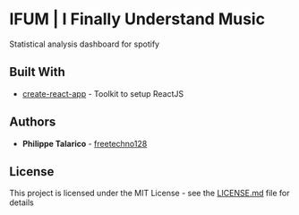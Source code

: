 # IFUM | I Finally Understand Music

Statistical analysis dashboard for spotify

## Built With

* [create-react-app](https://github.com/facebook/create-react-app) - Toolkit to setup ReactJS

## Authors

* **Philippe Talarico** - [freetechno128](https://github.com/freetechno128)

## License

This project is licensed under the MIT License - see the [LICENSE.md](LICENSE.md) file for details


